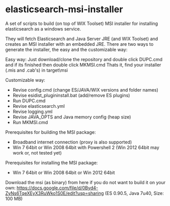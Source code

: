 elasticsearch-msi-installer
===========================

A set of scripts to build (on top of WIX Toolset) MSI installer for installing elasticsearch as a windows service.

They will fetch Elasticsearch and Java Server JRE (and WIX Toolset) and creates an MSI installer with an embedded JRE.
There are two ways to generate the installer, the easy and the customizable way:

Easy way:
Just download/clone the repository and double click DUPC.cmd and if its finished then double click MKMSI.cmd
Thats it, find your installer (.mis and .cab's) in target\msi

Customizable way:
* Revise config.cmd (change ES/JAVA/WIX versions and folder names)
* Revise esidist_plugininstall.bat (add/remove ES plugins)
* Run DUPC.cmd
* Revise elasticsearch.yml
* Revise logging.yml
* Revise JAVA_OPTS and Java memory config (heap size)
* Run MKMSI.cmd

Prerequisites for building the MSI package:
* Broadband internet connection (proxy is also supported)
* Win 7 64bit or Win 2008 64bit with Powershell 2 (Win 2012 64bit may work or, not tested yet)

Prerequisites for installing the MSI package:
* Win 7 64bit or Win 2008 64bit or Win 2012 64bit

Download the msi (as binary) from here if you do not want to build it on your own: 
https://docs.google.com/file/d/0Byd4-ZyNs6TqeXEyX3RuWko1S0E/edit?usp=sharing (ES 0.90.5, Java 7u40, Size: 100 MB)
